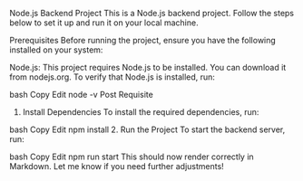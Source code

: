 Node.js Backend Project
This is a Node.js backend project. Follow the steps below to set it up and run it on your local machine.

Prerequisites
Before running the project, ensure you have the following installed on your system:

Node.js: This project requires Node.js to be installed. You can download it from nodejs.org.
To verify that Node.js is installed, run:

bash
Copy
Edit
node -v
Post Requisite
1. Install Dependencies
To install the required dependencies, run:

bash
Copy
Edit
npm install
2. Run the Project
To start the backend server, run:

bash
Copy
Edit
npm run start
This should now render correctly in Markdown. Let me know if you need further adjustments!
